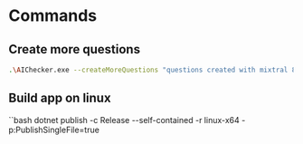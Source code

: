 # Commands

## Create more questions

```bash
.\AIChecker.exe --createMoreQuestions "questions created with mixtral 8x instructv0.1" "path:C:\Users\d-hoe\source\repos\masterarbeit\AIChecker\AIChecker\examples\system_promt.txt"
```

## Build app on linux

``bash
dotnet publish -c Release --self-contained -r linux-x64 -p:PublishSingleFile=true
```